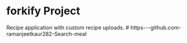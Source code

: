 # forkify Project

Recipe application with custom recipe uploads.
#   h t t p s - - - g i t h u b . c o m - r a m a n j e e t k a u r 2 8 2 - S e a r c h - m e a l  
 
